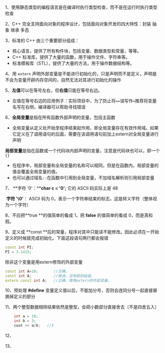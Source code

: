 1、使用静态类型的编程语言是在编译时执行类型检查，而不是在运行时执行类型检查



2、C++ 完全支持面向对象的程序设计，包括面向对象开发的四大特性：封装 抽象 继承 多态



3、标准的 C++ 由三个重要部分组成：

* 核心语言，提供了所有构件块，包括变量、数据类型和常量，等等。
* C++ 标准库，提供了大量的函数，用于操作文件、字符串等。
* 标准模板库（STL），提供了大量的方法，用于操作数据结构等。



4、用 `extern` 声明外部变量是不能进行初始化的，只是声明而不是定义，声明是不会为变量开辟内存空间的，自然无法对其进行初始化的操作

  

5、**左值**可以在等号左右，但**右值**只能在等号右边。  

* 左值在等号右边的应用例子：实际项目中，为了防止将`==`误写作`=`推荐将变量名写在右侧，编译器可以帮助寻找错误

  

6、**全局变量**是指在所有函数外部声明的变量，包括主函数

* 全局变量从定义处开始至程序结束起作用，即全局变量存在有效作用域。如果它定义在了调用语句的后面，需要在该调用语句前加上extern对全局变量进行声明

​     **局部变量**是指在函数或一个代码块内部声明的变量，注意是代码块也可以，即一个`{}`

* 在程序中，局部变量和全局变量的名称可以相同，但是在函数内，局部变量的值会覆盖全局变量的值。
* 也可以通过域名`::`在函数中引用到全局变量，不加域名解析则引用局部变量



7、 **字符 '0'：****char c = '0';** 它的 ASCII 码实际上是 48

​       **字符 '\0'**： ASCII 码为 0，表示一个字符串结束的标志。这是转义字符（整体视为一个字符）



8、不应把**true **的值简单的看成 1，把 **false** 的值简单的看成 0，而是真和假。



9、定义成 **const **后的常量，程序对其中只能读不能修改。因此必须在一开始定义的时候就完成初始化。下面这段语句两行都会报错

```	c++
const int PI;
PI = 3.1415;
```

除非这个变量是用extern修饰的外部变量

```c++
const int A=10;       //正确。
const int A;          //错误，没有赋初始值。
extern const int A;   //正确，使用extern的外部变量。
```



10、预处理 **#define** 变量定义值以后，不能加分号，否则会连同分号一起直接替换掉定义的部分



11、两个整型数据相除结果依然是整型，会把小数部分直接舍去（不是四舍五入）

```c++
	int a = 10;
	int b = 3;
	cout << a/b;   //3
```



12、



13、

